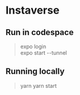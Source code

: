 # Instaverse

## Run in codespace
> expo login \
> expo start --tunnel

## Running locally
> yarn
> yarn start
